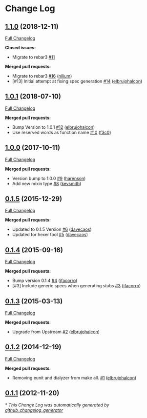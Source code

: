 # Change Log

## [1.1.0](https://github.com/inaka/mixer/tree/1.1.0) (2018-12-11)
[Full Changelog](https://github.com/inaka/mixer/compare/1.0.1...1.1.0)

**Closed issues:**

- Migrate to rebar3 [\#11](https://github.com/inaka/mixer/issues/11)

**Merged pull requests:**

- Migrate to rebar3 [\#16](https://github.com/inaka/mixer/pull/16) ([nilium](https://github.com/nilium))
- \[\#13\] Initial attempt at fixing spec generation [\#14](https://github.com/inaka/mixer/pull/14) ([elbrujohalcon](https://github.com/elbrujohalcon))

## [1.0.1](https://github.com/inaka/mixer/tree/1.0.1) (2018-07-10)
[Full Changelog](https://github.com/inaka/mixer/compare/1.0.0...1.0.1)

**Merged pull requests:**

- Bump Version to 1.0.1 [\#12](https://github.com/inaka/mixer/pull/12) ([elbrujohalcon](https://github.com/elbrujohalcon))
- Use reserved words as function name [\#10](https://github.com/inaka/mixer/pull/10) ([f3c0](https://github.com/f3c0))

## [1.0.0](https://github.com/inaka/mixer/tree/1.0.0) (2017-10-11)
[Full Changelog](https://github.com/inaka/mixer/compare/0.1.5...1.0.0)

**Merged pull requests:**

- Version bump to 1.0.0 [\#9](https://github.com/inaka/mixer/pull/9) ([harenson](https://github.com/harenson))
- Add new mixin type [\#8](https://github.com/inaka/mixer/pull/8) ([kevsmith](https://github.com/kevsmith))

## [0.1.5](https://github.com/inaka/mixer/tree/0.1.5) (2015-12-29)
[Full Changelog](https://github.com/inaka/mixer/compare/0.1.4...0.1.5)

**Merged pull requests:**

- Updated to 0.1.5 Version [\#6](https://github.com/inaka/mixer/pull/6) ([davecaos](https://github.com/davecaos))
- Updated for hexer tool [\#5](https://github.com/inaka/mixer/pull/5) ([davecaos](https://github.com/davecaos))

## [0.1.4](https://github.com/inaka/mixer/tree/0.1.4) (2015-09-16)
[Full Changelog](https://github.com/inaka/mixer/compare/0.1.3...0.1.4)

**Merged pull requests:**

- Bump version 0.1.4 [\#4](https://github.com/inaka/mixer/pull/4) ([jfacorro](https://github.com/jfacorro))
- \[\#3\] Include generic specs when generating stubs [\#3](https://github.com/inaka/mixer/pull/3) ([jfacorro](https://github.com/jfacorro))

## [0.1.3](https://github.com/inaka/mixer/tree/0.1.3) (2015-03-13)
[Full Changelog](https://github.com/inaka/mixer/compare/0.1.2...0.1.3)

**Merged pull requests:**

- Upgrade from Upstream [\#2](https://github.com/inaka/mixer/pull/2) ([elbrujohalcon](https://github.com/elbrujohalcon))

## [0.1.2](https://github.com/inaka/mixer/tree/0.1.2) (2014-12-19)
[Full Changelog](https://github.com/inaka/mixer/compare/0.1.1...0.1.2)

**Merged pull requests:**

- Removing eunit and dialyzer from make all. [\#1](https://github.com/inaka/mixer/pull/1) ([elbrujohalcon](https://github.com/elbrujohalcon))

## [0.1.1](https://github.com/inaka/mixer/tree/0.1.1) (2012-11-20)


\* *This Change Log was automatically generated by [github_changelog_generator](https://github.com/skywinder/Github-Changelog-Generator)*